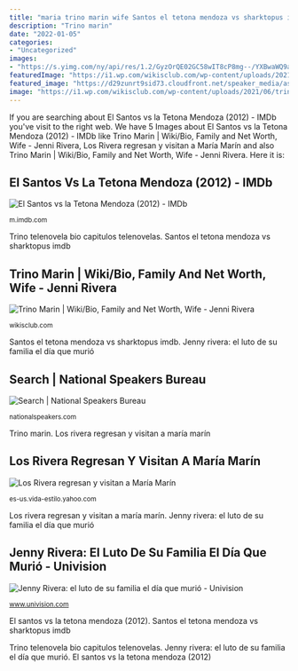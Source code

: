 ```yaml
---
title: "maria trino marin wife Santos el tetona mendoza vs sharktopus imdb"
description: "Trino marin"
date: "2022-01-05"
categories:
- "Uncategorized"
images:
- "https://s.yimg.com/ny/api/res/1.2/GyzOrQE02GC58wIT8cP8mg--/YXBwaWQ9aGlnaGxhbmRlcjt3PTk2MDtoPTY5MS4y/https://s.yimg.com/uu/api/res/1.2/siJtC0w1SCWWzho8d4vdVw--~B/aD01NzY7dz04MDA7YXBwaWQ9eXRhY2h5b24-/http://media.zenfs.com/es-US/homerun/mezcalent.com/86548420a75aecdada9beacc6647defb"
featuredImage: "https://i1.wp.com/wikisclub.com/wp-content/uploads/2021/06/trino-marin-joven.jpg?resize=80%2C60&amp;ssl=1"
featured_image: "https://d29zunrt9sid73.cloudfront.net/speaker_media/asset/10605/large_70_10605.jpg"
image: "https://i1.wp.com/wikisclub.com/wp-content/uploads/2021/06/trino-marin-joven.jpg?resize=80%2C60&amp;ssl=1"
---
```


If you are searching about El Santos vs la Tetona Mendoza (2012) - IMDb you've visit to the right web. We have 5 Images about El Santos vs la Tetona Mendoza (2012) - IMDb like Trino Marin | Wiki/Bio, Family and Net Worth, Wife - Jenni Rivera, Los Rivera regresan y visitan a María Marín and also Trino Marin | Wiki/Bio, Family and Net Worth, Wife - Jenni Rivera. Here it is:

## El Santos Vs La Tetona Mendoza (2012) - IMDb

![El Santos vs la Tetona Mendoza (2012) - IMDb](https://m.media-amazon.com/images/M/MV5BNzgzMzQ1Njc4N15BMl5BanBnXkFtZTYwMDQxMTY3._V1_UX90_CR0,0,90,132_AL_.jpg "Santos el tetona mendoza vs sharktopus imdb")

<small>m.imdb.com</small>

Trino telenovela bio capitulos telenovelas. Santos el tetona mendoza vs sharktopus imdb

## Trino Marin | Wiki/Bio, Family And Net Worth, Wife - Jenni Rivera

![Trino Marin | Wiki/Bio, Family and Net Worth, Wife - Jenni Rivera](https://i1.wp.com/wikisclub.com/wp-content/uploads/2021/06/trino-marin-joven.jpg?resize=80%2C60&amp;ssl=1 "Santos el tetona mendoza vs sharktopus imdb")

<small>wikisclub.com</small>

Santos el tetona mendoza vs sharktopus imdb. Jenny rivera: el luto de su familia el día que murió

## Search | National Speakers Bureau

![Search | National Speakers Bureau](https://d29zunrt9sid73.cloudfront.net/speaker_media/asset/10605/large_70_10605.jpg "Santos el tetona mendoza vs sharktopus imdb")

<small>nationalspeakers.com</small>

Trino marin. Los rivera regresan y visitan a maría marín

## Los Rivera Regresan Y Visitan A María Marín

![Los Rivera regresan y visitan a María Marín](https://s.yimg.com/ny/api/res/1.2/GyzOrQE02GC58wIT8cP8mg--/YXBwaWQ9aGlnaGxhbmRlcjt3PTk2MDtoPTY5MS4y/https://s.yimg.com/uu/api/res/1.2/siJtC0w1SCWWzho8d4vdVw--~B/aD01NzY7dz04MDA7YXBwaWQ9eXRhY2h5b24-/http://media.zenfs.com/es-US/homerun/mezcalent.com/86548420a75aecdada9beacc6647defb "Trino telenovela bio capitulos telenovelas")

<small>es-us.vida-estilo.yahoo.com</small>

Los rivera regresan y visitan a maría marín. Jenny rivera: el luto de su familia el día que murió

## Jenny Rivera: El Luto De Su Familia El Día Que Murió - Univision

![Jenny Rivera: el luto de su familia el día que murió - Univision](https://cdn1.uvnimg.com/dims4/default/33b7d41/2147483647/resize/956x717&gt;/quality/75/?url=https:%2F%2Fcdn2.uvnimg.com%2F8f%2F0f%2F6bf784f24801859175b100f064bd%2FROSIE_PHOTO_29.png "El santos vs la tetona mendoza (2012)")

<small>www.univision.com</small>

El santos vs la tetona mendoza (2012). Santos el tetona mendoza vs sharktopus imdb

Trino telenovela bio capitulos telenovelas. Jenny rivera: el luto de su familia el día que murió. El santos vs la tetona mendoza (2012)
